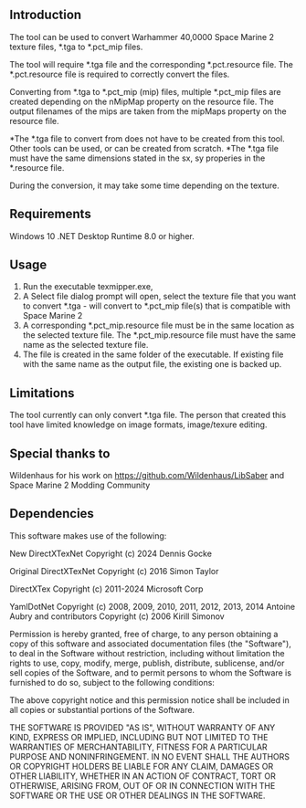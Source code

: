 ﻿Introduction
------------
The tool can be used to convert Warhammer 40,0000 Space Marine 2 texture files, *.tga to *.pct_mip files.

The tool will require *.tga file and the corresponding *.pct.resource file.
The *.pct.resource file is required to correctly convert the files.

Converting from *.tga to *.pct_mip (mip) files, multiple *.pct_mip files are created depending on 
the nMipMap property on the resource file. The output filenames of the mips are taken from the
mipMaps property on the resource file.

*The *.tga file to convert from does not have to be created from this tool. Other tools can be used, or can be created from scratch.
*The *.tga file must have the same dimensions stated in the sx, sy properies in the *.resource file.

During the conversion, it may take some time depending on the texture.

Requirements
------------
Windows 10
.NET Desktop Runtime 8.0 or higher. 
 
Usage
-----
1. Run the executable texmipper.exe, 
2. A Select file dialog prompt will open, select the texture file that you want to convert
   *.tga - will convert to *.pct_mip file(s) that is compatible with Space Marine 2
3. A corresponding *.pct_mip.resource file must be in the same location as the selected texture file.
   The *.pct_mip.resource file must have the same name as the selected texture file.
4. The file is created in the same folder of the executable.
   If existing file with the same name as the output file, the existing one is backed up.

Limitations
-----------
The tool currently can only convert *.tga file.
The person that created this tool have limited knowledge on image formats, image/texure editing.


Special thanks to
-----------------
Wildenhaus for his work on https://github.com/Wildenhaus/LibSaber
and Space Marine 2 Modding Community

Dependencies
------------
This software makes use of the following:

New DirectXTexNet
Copyright (c) 2024 Dennis Gocke

Original DirectXTexNet
Copyright (c) 2016 Simon Taylor

DirectXTex
Copyright (c) 2011-2024 Microsoft Corp

YamlDotNet
Copyright (c) 2008, 2009, 2010, 2011, 2012, 2013, 2014 Antoine Aubry and contributors
Copyright (c) 2006 Kirill Simonov

Permission is hereby granted, free of charge, to any person obtaining a copy of this
software and associated documentation files (the "Software"), to deal in the Software
without restriction, including without limitation the rights to use, copy, modify,
merge, publish, distribute, sublicense, and/or sell copies of the Software, and to
permit persons to whom the Software is furnished to do so, subject to the following
conditions:

The above copyright notice and this permission notice shall be included in all copies
or substantial portions of the Software.

THE SOFTWARE IS PROVIDED "AS IS", WITHOUT WARRANTY OF ANY KIND, EXPRESS OR IMPLIED,
INCLUDING BUT NOT LIMITED TO THE WARRANTIES OF MERCHANTABILITY, FITNESS FOR A
PARTICULAR PURPOSE AND NONINFRINGEMENT. IN NO EVENT SHALL THE AUTHORS OR COPYRIGHT
HOLDERS BE LIABLE FOR ANY CLAIM, DAMAGES OR OTHER LIABILITY, WHETHER IN AN ACTION OF
CONTRACT, TORT OR OTHERWISE, ARISING FROM, OUT OF OR IN CONNECTION WITH THE SOFTWARE
OR THE USE OR OTHER DEALINGS IN THE SOFTWARE.

